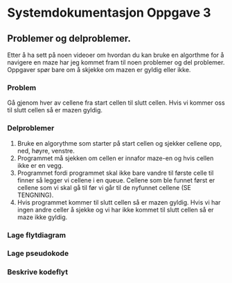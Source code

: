 # Systemdokumentasjon Oppgave 3

## Problemer og delproblemer.
Etter å ha sett på noen videoer om hvordan du kan bruke en algorthme for å navigere en maze har jeg kommet fram til noen problemer og del problemer. Oppgaver spør bare om å skjekke om mazen er gyldig eller ikke.

### Problem
Gå gjenom hver av cellene fra start cellen til slutt cellen. Hvis vi kommer oss til slutt cellen så er mazen gyldig.
### Delproblemer
1. Bruke en algorythme som starter på start cellen og sjekker cellene opp, ned, høyre, venstre.
2. Programmet må sjekken om cellen er innafor maze-en og hvis cellen ikke er en vegg.
3. Programmet fordi programmet skal ikke bare vandre til første celle til finner så legger vi cellene i en queue. Cellene som ble funnet først er cellene som vi skal gå til før vi går til de nyfunnet cellene (SE TENGNING).
4. Hvis programmet kommer til slutt cellen så er mazen gyldig. Hvis vi har ingen andre celler å sjekke og vi har ikke kommet til slutt cellen så er maze ikke gyldig.
### Lage flytdiagram

### Lage pseudokode

### Beskrive kodeflyt
